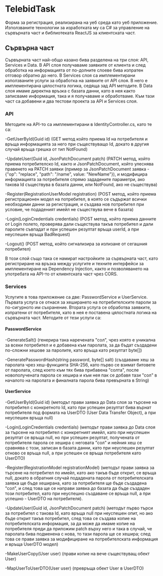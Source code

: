 # TelebidTask

Форма за регистрация, реализирана на уеб среда като уеб приложение. Използваните технологии за изработката му са C# за управление на сървърната част и библиотеката ReactJS за клиентската част.

## Сървърна част

Сървърната част най-общо казано бива разделена на три слоя: API, Services и Data. В API слоя получаваме заявките от клиента и след обработка на информацията от по-долните слоеве бива изпратен отговор обратно до него. В Services слоя са имплементирани използваните услуги за обработка на заявките от API слоя. В него е имплементирана цялостната логика, седяща зад API методите. В Data слоя имаме директна връзка с базата данни, като в нея както записваме информация, така и я получаваме и обработваме. Към тази част са добавени и два тестови проекта за API и Services слоя.


### API

Методите на API-то са имплементирани в IdentityController.cs, като те са:

-GetUserById(Guid id) (GET метод който приема Id на потребителя и връща информацията за него при съществуващо Id, докато в другия случай връща грешка от тип NotFound)

-UpdateUser(Guid id, JsonPatchDocument<User> patch) (PATCH метод, който приема потребителско Id, както и JsonPatchDocument<User>, който улеснява правенето на PATCH заявки (пример за JsonPatchDocument<User> заявка - {"op": "replace", "path": "/name", value: "NewName"}), и модифицира информацията за потребителя спрямо зададените параметри, ако такова Id съществува в базата данни, или NotFound, ако не съществува)

-Register(RegistrationUserModel registration) (POST метод, който приема регистрационен модел на потребител, в която се съдържат всички необходими данни за регистрация, и създава нов потребител при условие, че подаденият имейл не съществува вече в базата)

-Login(LoginCredentials credentials) (POST метод, който приема данните от Login полето, проверява дали съществува такъв потребител и дали паролите съвпадат и при успешен резултат връща userId, а при неуспешен връща BadRequest)

-Logout() (POST метод, който сигнализира за излизане от сегашния потребител)

В този слой също така се намират настройките за сървърната част, като регистриране на връзка между услугите и техните интерфейси за имплементиране на Dependency Injection, както и позволяването на употребата на API-то от клиентската част чрез CORS.


### Services

Услугите в това приложение са две: PasswordService и UserService. Първата услуга се отнася за хеширането на потребителските пароли за по-сигурното им съхранение. Втората услуга се обработва заявките, изпратени от потребителя, като в нея е поставена цялостната логика на сървърната част. Методите от тези услуги са:

#### PasswordService

-GenerateSalt() (генерира така наречената "сол", чрез която е уникална за всеки потребител и е добавена към паролата, за да бъдат създадени по-сложни хешове за паролите, като връща като резултат byte[])

-GeneratePasswordHash(string password, byte[] salt) (създаваме хеш за паролата чрез хеш-функцията SHA-256, като първо се взимат битовете от паролата, след което към тях бива прибавена "солта", после новополучената парола се хешира и към нея пак се добавя тази "сол" в началото на паролата и финалната парола бива превърната в String)


#### UserService

-GetUserById(Guid id) (методът прави заявка до Data слоя за търсене на потребител с конкретното Id, като при успешен резултат бива върнат потребителя под формата на UserDTO (User Data Transfer Object), а при неуспешен връща null)

-Login(LoginCredentials credentials) (методът прави заявка до Data слоя за търсене на потребител с конкретният имейл, като при неуспешен резултат се връща null, но при успешен резултат, получената от потребителя парола се хешира с неговата "сол" и нейния хеш се сравнява с този, записан в базата данни, като при неуспешен резултат отново се връща null, а при успешен се връща потребителя като UserDTO)

-Register(RegistrationModel registrationModel) (методът прави заявка за търсене на потребител по имейл, като ако такъв бъде открит, се връща null, докато в обратния случай подадената парола от потребителската заявка ще бъде хеширана, като за потребителя ще бъде създадена "сол", и след това ще се направи заявка до базата да бъде създаден този потребител, като при неуспешно създаване се връща null, а при успешно - UserDTO на потребителя).

-UpdateUser(Guid id, JsonPatchDocument<User> patch) (методът първо търси за потребител с такова Id, като връща null при неуспешен опит, но ако бъде открит такъв потребител, след това се създава копие на потребителската информация, за да може да имаме копие на потребителя преди да приложим patch върху него и така в случай, че паролата бива подменена с нова, то тази парола ще се хешира; след това се прави заявка за модифициране на потребителската информация и връща UserDTO модел)

-MakeUserCopy(User user) (прави копие на вече съществуващ обект User)

-MapUserToUserDTO(User user) (превръща обект User в UserDTO)


